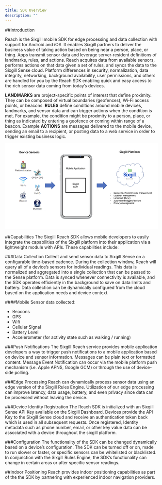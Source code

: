 ```yaml
---
title: SDK Overview
description: ""
---
```


##Introduction

Reach is the Sixgill mobile SDK for edge processing and data collection with support for Android and iOS. It enables Sixgill partners to deliver the business value of taking action based on being near a person, place, or thing. Apps transmit sensor data and leverage server-resident definitions of landmarks, rules, and actions.  Reach acquires data from available sensors, performs actions on that data given a set of rules, and syncs the data to the Sixgill Sense cloud.  Platform differences in security, normalization, data integrity, networking, background availability, user permissions, and others are handled for you by the Reach SDK enabling quick and easy access to the rich sensor data coming from today’s devices.

**LANDMARKS** are project-specific points of interest that define proximity. They can be composed of virtual boundaries (geofences), Wi-Fi access points, or beacons. **RULES** define conditions around mobile devices, landmarks, and sensor data and can trigger actions when the condition is met. For example, the condition might be proximity to a person, place, or thing as indicated by entering a geofence or coming within range of a beacon. Example **ACTIONS** are messages delivered to the mobile device, sending an email to a recipient, or posting data to a web service in order to trigger existing business logic. 

![](images/sdk_diagram.jpeg)

##Capabilities
The Sixgill Reach SDK allows mobile developers to easily integrate the capabilities of the Sixgill platform into their application via a lightweight module with APIs. These capabilities include:

###Data Collection
Collect and send sensor data to Sixgill Sense on a configurable time-based cadence.  During the collection window, Reach will query all of a device’s sensors for individual readings. This data is normalized and aggregated into a single collection that can be passed to the Sense platform. Data is synced whenever connectivity is available, and the SDK operates efficiently in the background to save on data limits and battery. Data collection can be dynamically configured from the cloud based on the application needs and device context.

####Mobile Sensor data collected:
* Beacons
* GPS
* Wifi
* Cellular Signal
* Battery Level
* Accelerometer (for activity state such as walking / running)

###Push Notifications
The Sixgill Reach service provides mobile application developers a way to trigger push notifications to a mobile application based on device and sensor information. Messages can be plain text or formatted content. Message Event Notification can occur via the mobile platform push mechanism (i.e. Apple APNS, Google GCM) or through the use of device-side polling.

###Edge Processing
Reach can dynamically process sensor data using an edge version of the Sixgill Rules Engine.  Utilization of our edge processing can improve latency, data usage, battery, and even privacy since data can be processed without leaving the device.   

###Device Identity Registration
The Reach SDK is initialized with an Sixgill Sense API Key available on the Sixgill Dashboard.  Devices provide the API Key to the Sixgill Sense cloud and receive an authentication token back which is used in all subsequent requests.  Once registered, Identity metadata such as phone number, email, or other key value data can be associated with a device throughout the sixgill platform. 

###Configuration
The functionality of the SDK can be changed dynamically based on a device’s configuration.  The SDK can be turned off or on, made to run slower or faster, or specific sensors can be whitelisted or blacklisted.  In conjunction with the Sixgill Rules Engine, the SDK’s functionality can change in certain areas or after specific sensor readings. 

##Indoor Positioning
Reach provides indoor positioning capabilities as part of the the SDK by partnering with experienced indoor navigation providers. 
